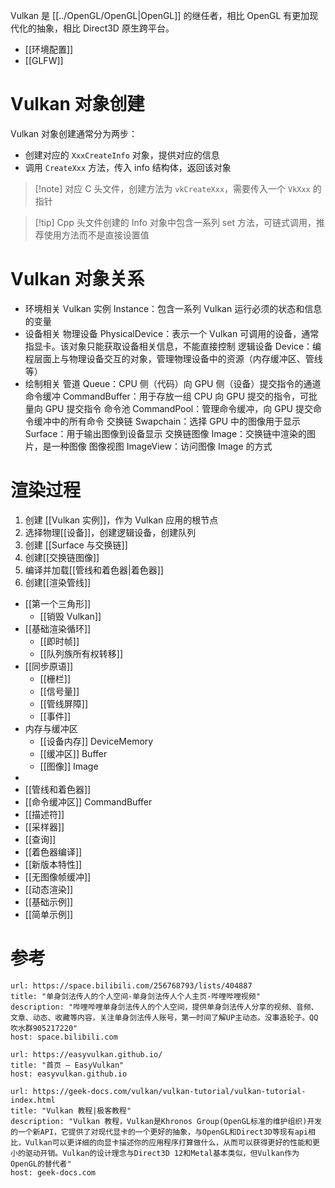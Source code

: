 Vulkan 是 [[../OpenGL/OpenGL|OpenGL]] 的继任者，相比 OpenGL 有更加现代化的抽象，相比 Direct3D 原生跨平台。
- [[环境配置]]
- [[GLFW]]
# Vulkan 对象创建

Vulkan 对象创建通常分为两步：
- 创建对应的 `XxxCreateInfo` 对象，提供对应的信息
- 调用 `CreateXxx` 方法，传入 info 结构体，返回该对象

> [!note] 对应 C 头文件，创建方法为 `vkCreateXxx`，需要传入一个 `VkXxx` 的指针

> [!tip] Cpp 头文件创建的 Info 对象中包含一系列 set 方法，可链式调用，推荐使用方法而不是直接设置值
# Vulkan 对象关系

- 环境相关
	Vulkan 实例 Instance：包含一系列 Vulkan 运行必须的状态和信息的变量
- 设备相关
	物理设备 PhysicalDevice：表示一个 Vulkan 可调用的设备，通常指显卡。该对象只能获取设备相关信息，不能直接控制
	逻辑设备 Device：编程层面上与物理设备交互的对象，管理物理设备中的资源（内存缓冲区、管线等）
- 绘制相关
	管道 Queue：CPU 侧（代码）向 GPU 侧（设备）提交指令的通道
	命令缓冲 CommandBuffer：用于存放一组 CPU 向 GPU 提交的指令，可批量向 GPU 提交指令
	命令池 CommandPool：管理命令缓冲，向 GPU 提交命令缓冲中的所有命令
	交换链 Swapchain：选择 GPU 中的图像用于显示
	Surface：用于输出图像到设备显示
	交换链图像 Image：交换链中渲染的图片，是一种图像
	图像视图 ImageView：访问图像 Image 的方式

# 渲染过程

1. 创建 [[Vulkan 实例]]，作为 Vulkan 应用的根节点
2. 选择物理[[设备]]，创建逻辑设备，创建队列
3. 创建 [[Surface 与交换链]]
4. 创建[[交换链图像]]
5. 编译并加载[[管线和着色器|着色器]]
6. 创建[[渲染管线]]



- [[第一个三角形]]
	- [[销毁 Vulkan]]
- [[基础渲染循环]]
	- [[即时帧]]
	- [[队列族所有权转移]]
- [[同步原语]]
	- [[栅栏]]
	- [[信号量]]
	- [[管线屏障]]
	- [[事件]]
- 内存与缓冲区
	- [[设备内存]] DeviceMemory
	- [[缓冲区]] Buffer
	- [[图像]] Image
- 
- [[管线和着色器]]
- [[命令缓冲区]] CommandBuffer
- [[描述符]]
- [[采样器]]
- [[查询]]
- [[着色器编译]]
- [[新版本特性]]
- [[无图像帧缓冲]]
- [[动态渲染]]
- [[基础示例]]
- [[简单示例]]
# 参考

```cardlink
url: https://space.bilibili.com/256768793/lists/404887
title: "单身剑法传人的个人空间-单身剑法传人个人主页-哔哩哔哩视频"
description: "哔哩哔哩单身剑法传人的个人空间，提供单身剑法传人分享的视频、音频、文章、动态、收藏等内容，关注单身剑法传人账号，第一时间了解UP主动态。没事造轮子。QQ吹水群905217220"
host: space.bilibili.com
```

```cardlink
url: https://easyvulkan.github.io/
title: "首页 — EasyVulkan"
host: easyvulkan.github.io
```

```cardlink
url: https://geek-docs.com/vulkan/vulkan-tutorial/vulkan-tutorial-index.html
title: "Vulkan 教程|极客教程"
description: "Vulkan 教程，Vulkan是Khronos Group(OpenGL标准的维护组织)开发的一个新API，它提供了对现代显卡的一个更好的抽象，与OpenGL和Direct3D等现有api相比，Vulkan可以更详细的向显卡描述你的应用程序打算做什么，从而可以获得更好的性能和更小的驱动开销。Vulkan的设计理念与Direct3D 12和Metal基本类似，但Vulkan作为OpenGL的替代者"
host: geek-docs.com
```
